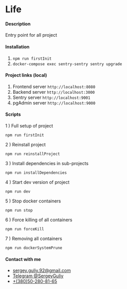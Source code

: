 [circleci-image]: https://img.shields.io/circleci/build/github/nestjs/nest/master?token=abc123def456
[circleci-url]: https://circleci.com/gh/nestjs/nest

# Life
#### Description

<p>Entry point for all project</p>

#### Installation

1) ```npm run firstInit```
2) ```docker-compose exec sentry-sentry sentry upgrade```

#### Project links (local)
1) Frontend server
```http://localhost:8080```
2) Backend server
```http://localhost:3000```
3) Sentry server
```http://localhost:9001```
4) pgAdmin server
```http://localhost:9000```


#### Scripts

1 ) Full setup of project

```npm run firstInit```

2 ) Reinstall project

```npm run reinstallProject```

3 ) Install dependencies in sub-projects

```npm run installDependencies```

4 ) Start dev version of project

```npm run dev```

5 ) Stop docker containers

```npm run stop```

6 ) Force killing of all containers

```npm run forceKill```

7 ) Removing all containers

```npm run dockerSystemPrune```

#### Contact with me

- [sergey.guliy.92@gmail.com
](mailto:sergey.guliy.92@gmail.com)
- [Telegram @SergeyGuliy](https://telegram.im/@SergeyGuliy)
- [+(380)50-280-81-65](tel:+380502808165)
